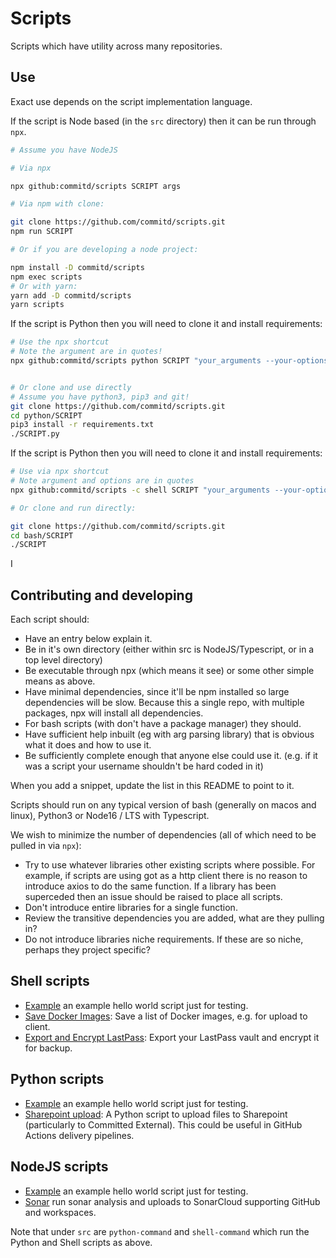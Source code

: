 # Scripts

Scripts which have utility across many repositories.

## Use

Exact use depends on the script implementation language.

If the script is Node based (in the `src` directory) then it can be run through `npx`.

```bash
# Assume you have NodeJS

# Via npx

npx github:commitd/scripts SCRIPT args

# Via npm with clone:

git clone https://github.com/commitd/scripts.git
npm run SCRIPT

# Or if you are developing a node project:

npm install -D commitd/scripts
npm exec scripts
# Or with yarn:
yarn add -D commitd/scripts
yarn scripts
```

If the script is Python then you will need to clone it and install requirements:

```bash
# Use the npx shortcut
# Note the argument are in quotes!
npx github:commitd/scripts python SCRIPT "your_arguments --your-options "


# Or clone and use directly
# Assume you have python3, pip3 and git!
git clone https://github.com/commitd/scripts.git
cd python/SCRIPT
pip3 install -r requirements.txt
./SCRIPT.py
```

If the script is Python then you will need to clone it and install requirements:

```bash
# Use via npx shortcut
# Note argument and options are in quotes
npx github:commitd/scripts -c shell SCRIPT "your_arguments --your-options "

# Or clone and run directly:

git clone https://github.com/commitd/scripts.git
cd bash/SCRIPT
./SCRIPT
```

I

## Contributing and developing

Each script should:

- Have an entry below explain it.
- Be in it's own directory (either within src is NodeJS/Typescript, or in a top level directory)
- Be executable through npx (which means it see) or some other simple means as above.
- Have minimal dependencies, since it'll be npm installed so large dependencies will be slow. Because this a single repo, with multiple packages, npx will install all dependencies.
- For bash scripts (with don't have a package manager) they should.
- Have sufficient help inbuilt (eg with arg parsing library) that is obvious what it does and how to use it.
- Be sufficiently complete enough that anyone else could use it. (e.g. if it was a script your username shouldn't be hard coded in it)

When you add a snippet, update the list in this README to point to it.

Scripts should run on any typical version of bash (generally on macos and linux), Python3 or Node16 / LTS with Typescript.

We wish to minimize the number of dependencies (all of which need to be pulled in via `npx`):

- Try to use whatever libraries other existing scripts where possible. For example, if scripts are using got as a http client there is no reason to introduce axios to do the same function. If a library has been superceded then an issue should be raised to place all scripts.
- Don't introduce entire libraries for a single function.
- Review the transitive dependencies you are added, what are they pulling in?
- Do not introduce libraries niche requirements. If these are so niche, perhaps they project specific?

## Shell scripts

- [Example](/shell/example) an example hello world script just for testing.
- [Save Docker Images](/shell/save-docker-images): Save a list of Docker images, e.g. for upload to client.
- [Export and Encrypt LastPass](./shell/export-lastpass): Export your LastPass vault and encrypt it for backup.

## Python scripts

- [Example](/python/example) an example hello world script just for testing.
- [Sharepoint upload](/python/sharepoint-upload): A Python script to upload files to Sharepoint (particularly to Committed External). This could be useful in GitHub Actions delivery pipelines.

## NodeJS scripts

- [Example](/src/example-command) an example hello world script just for testing.
- [Sonar](/src/sonar-command) run sonar analysis and uploads to SonarCloud supporting GitHub and workspaces.

Note that under `src` are `python-command` and `shell-command` which run the Python and Shell scripts as above.
